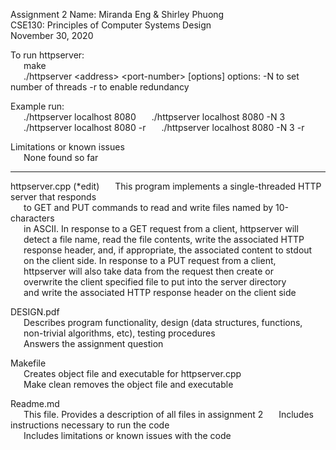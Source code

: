 Assignment 2
Name: Miranda Eng & Shirley Phuong  
CSE130: Principles of Computer Systems Design  
November 30, 2020  

To run httpserver:  
	&ensp;&ensp;&ensp;make  
	&ensp;&ensp;&ensp;./httpserver &lt;address&gt; &lt;port-number&gt; [options]
  options:
  -N to set number of threads
  -r to enable redundancy

Example run:  
	&ensp;&ensp;&ensp;./httpserver localhost 8080
	&ensp;&ensp;&ensp;./httpserver localhost 8080 -N 3
	&ensp;&ensp;&ensp;./httpserver localhost 8080 -r
	&ensp;&ensp;&ensp;./httpserver localhost 8080 -N 3 -r

Limitations or known issues  
	&ensp;&ensp;&ensp;None found so far  

-------------------------------------------------

httpserver.cpp   (\*edit)
	&ensp;&ensp;&ensp;This program implements a single-threaded HTTP server that responds  
	&ensp;&ensp;&ensp;to GET and PUT commands to read and write files named by 10-characters  
	&ensp;&ensp;&ensp;in ASCII. In response to a GET request from a client, httpserver will  
	&ensp;&ensp;&ensp;detect a file name, read the file contents, write the associated HTTP  
	&ensp;&ensp;&ensp;response header, and, if appropriate, the associated content to stdout  
	&ensp;&ensp;&ensp;on the client side. In response to a PUT request from a client,  
	&ensp;&ensp;&ensp;httpserver will also take data from the request then create or  
	&ensp;&ensp;&ensp;overwrite the client specified file to put into the server directory  
	&ensp;&ensp;&ensp;and write the associated HTTP response header on the client side  

DESIGN.pdf  
	&ensp;&ensp;&ensp;Describes program functionality, design (data structures, functions,  
	&ensp;&ensp;&ensp;non-trivial algorithms, etc), testing procedures  
	&ensp;&ensp;&ensp;Answers the assignment question  

Makefile  
	&ensp;&ensp;&ensp;Creates object file and executable for httpserver.cpp  
	&ensp;&ensp;&ensp;Make clean removes the object file and executable  

Readme.md  
	&ensp;&ensp;&ensp;This file. Provides a description of all files in assignment 2 
	&ensp;&ensp;&ensp;Includes instructions necessary to run the code  
	&ensp;&ensp;&ensp;Includes limitations or known issues with the code  
